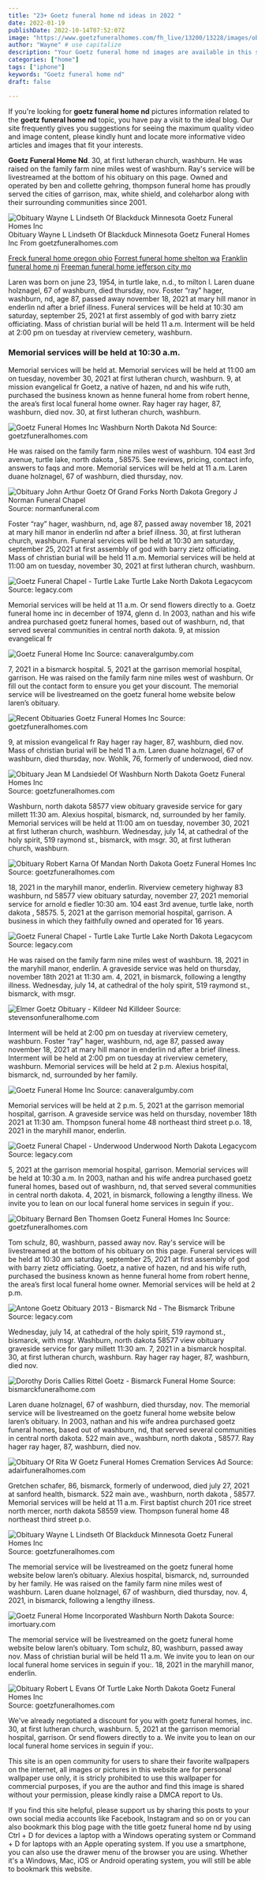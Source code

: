 ```yaml
---
title: "23+ Goetz funeral home nd ideas in 2022 "
date: 2022-01-19
publishDate: 2022-10-14T07:52:07Z
image: "https://www.goetzfuneralhomes.com/fh_live/13200/13228/images/obituaries/7544323_fbs.jpg"
author: "Wayne" # use capitalize
description: "Your Goetz funeral home nd images are available in this site. Goetz funeral home nd are a topic that is being searched for and liked by netizens now. You can Get the Goetz funeral home nd files here. Get all free photos."
categories: ["home"]
tags: ["iphone"]
keywords: "Goetz funeral home nd"
draft: false

---
```


If you're looking for **goetz funeral home nd** pictures information related to the **goetz funeral home nd** topic, you have pay a visit to the ideal  blog.  Our site frequently  gives you  suggestions  for seeing  the maximum  quality video and image  content, please kindly hunt and locate more informative video articles and images  that fit your interests.

**Goetz Funeral Home Nd**. 30, at first lutheran church, washburn. He was raised on the family farm nine miles west of washburn. Ray&#039;s service will be livestreamed at the bottom of his obituary on this page. Owned and operated by ben and collette gehring, thompson funeral home has proudly served the cities of garrison, max, white shield, and coleharbor along with their surrounding communities since 2001.

![Obituary Wayne L Lindseth Of Blackduck Minnesota Goetz Funeral Homes Inc](https://www.goetzfuneralhomes.com/fh_live/13200/13228/images/obituaries/7636193_fbs.jpg "Obituary Wayne L Lindseth Of Blackduck Minnesota Goetz Funeral Homes Inc")
Obituary Wayne L Lindseth Of Blackduck Minnesota Goetz Funeral Homes Inc From goetzfuneralhomes.com

[Freck funeral home oregon ohio](/freck-funeral-home-oregon-ohio/)
[Forrest funeral home shelton wa](/forrest-funeral-home-shelton-wa/)
[Franklin funeral home nj](/franklin-funeral-home-nj/)
[Freeman funeral home jefferson city mo](/freeman-funeral-home-jefferson-city-mo/)

Laren was born on june 23, 1954, in turtle lake, n.d., to milton l. Laren duane holznagel, 67 of washburn, died thursday, nov. Foster “ray” hager, washburn, nd, age 87, passed away november 18, 2021 at mary hill manor in enderlin nd after a brief illness. Funeral services will be held at 10:30 am saturday, september 25, 2021 at first assembly of god with barry zietz officiating. Mass of christian burial will be held 11 a.m. Interment will be held at 2:00 pm on tuesday at riverview cemetery, washburn.

### Memorial services will be held at 10:30 a.m.

Memorial services will be held at. Memorial services will be held at 11:00 am on tuesday, november 30, 2021 at first lutheran church, washburn. 9, at mission evangelical fr Goetz, a native of hazen, nd and his wife ruth, purchased the business known as henne funeral home from robert henne, the area’s first local funeral home owner. Ray hager ray hager, 87, washburn, died nov. 30, at first lutheran church, washburn.


![Goetz Funeral Homes Inc Washburn North Dakota Nd](https://www.goetzfuneralhomes.com/fh_live/13200/13228/images/premium/share_img.png?cb=0.345906404154 "Goetz Funeral Homes Inc Washburn North Dakota Nd")
Source: goetzfuneralhomes.com

He was raised on the family farm nine miles west of washburn. 104 east 3rd avenue, turtle lake, north dakota , 58575. See reviews, pricing, contact info, answers to faqs and more. Memorial services will be held at 11 a.m. Laren duane holznagel, 67 of washburn, died thursday, nov.

![Obituary John Arthur Goetz Of Grand Forks North Dakota Gregory J Norman Funeral Chapel](https://www.normanfuneral.com/fh_live/13100/13163/images/obituaries/7395352_fbs.jpg "Obituary John Arthur Goetz Of Grand Forks North Dakota Gregory J Norman Funeral Chapel")
Source: normanfuneral.com

Foster “ray” hager, washburn, nd, age 87, passed away november 18, 2021 at mary hill manor in enderlin nd after a brief illness. 30, at first lutheran church, washburn. Funeral services will be held at 10:30 am saturday, september 25, 2021 at first assembly of god with barry zietz officiating. Mass of christian burial will be held 11 a.m. Memorial services will be held at 11:00 am on tuesday, november 30, 2021 at first lutheran church, washburn.

![Goetz Funeral Chapel - Turtle Lake Turtle Lake North Dakota Legacycom](https://cache.legacy.net/legacy/images/cobrands/bismarcktribune/photos/SharonWeible_20210827.jpgx?v=0x0000000081f99b53&amp;option=3&amp;h=112&amp;w=112&amp;fc=ffffff "Goetz Funeral Chapel - Turtle Lake Turtle Lake North Dakota Legacycom")
Source: legacy.com

Memorial services will be held at 11 a.m. Or send flowers directly to a. Goetz funeral home inc in december of 1974, glenn d. In 2003, nathan and his wife andrea purchased goetz funeral homes, based out of washburn, nd, that served several communities in central north dakota. 9, at mission evangelical fr

![Goetz Funeral Home Inc](https://www.goetzfuneralhomes.com/fh_live/13200/13228/images/9_37656.jpg "Goetz Funeral Home Inc")
Source: canaveralgumby.com

7, 2021 in a bismarck hospital. 5, 2021 at the garrison memorial hospital, garrison. He was raised on the family farm nine miles west of washburn. Or fill out the contact form to ensure you get your discount. The memorial service will be livestreamed on the goetz funeral home website below laren’s obituary.

![Recent Obituaries Goetz Funeral Homes Inc](https://www.goetzfuneralhomes.com/fh_live/13200/13228/images/obituaries/7740425_fbs.jpg "Recent Obituaries Goetz Funeral Homes Inc")
Source: goetzfuneralhomes.com

9, at mission evangelical fr Ray hager ray hager, 87, washburn, died nov. Mass of christian burial will be held 11 a.m. Laren duane holznagel, 67 of washburn, died thursday, nov. Wohlk, 76, formerly of underwood, died nov.

![Obituary Jean M Landsiedel Of Washburn North Dakota Goetz Funeral Homes Inc](https://www.goetzfuneralhomes.com/fh_live/13200/13228/images/obituaries/7574510_fbs.jpg "Obituary Jean M Landsiedel Of Washburn North Dakota Goetz Funeral Homes Inc")
Source: goetzfuneralhomes.com

Washburn, north dakota 58577 view obituary graveside service for gary millett 11:30 am. Alexius hospital, bismarck, nd, surrounded by her family. Memorial services will be held at 11:00 am on tuesday, november 30, 2021 at first lutheran church, washburn. Wednesday, july 14, at cathedral of the holy spirit, 519 raymond st., bismarck, with msgr. 30, at first lutheran church, washburn.

![Obituary Robert Karna Of Mandan North Dakota Goetz Funeral Homes Inc](https://www.goetzfuneralhomes.com/fh_live/13200/13228/images/obituaries/7575554_fbs.jpg "Obituary Robert Karna Of Mandan North Dakota Goetz Funeral Homes Inc")
Source: goetzfuneralhomes.com

18, 2021 in the maryhill manor, enderlin. Riverview cemetery highway 83 washburn, nd 58577 view obituary saturday, november 27, 2021 memorial service for arnold e fiedler 10:30 am. 104 east 3rd avenue, turtle lake, north dakota , 58575. 5, 2021 at the garrison memorial hospital, garrison. A business in which they faithfully owned and operated for 16 years.

![Goetz Funeral Chapel - Turtle Lake Turtle Lake North Dakota Legacycom](https://cache.legacy.net/legacy/images/cobrands/bismarcktribune/photos/JaniceGeigle_20210706.jpgx?v=0x0000000080a65ba7&amp;option=3&amp;h=112&amp;w=112&amp;fc=ffffff "Goetz Funeral Chapel - Turtle Lake Turtle Lake North Dakota Legacycom")
Source: legacy.com

He was raised on the family farm nine miles west of washburn. 18, 2021 in the maryhill manor, enderlin. A graveside service was held on thursday, november 18th 2021 at 11:30 am. 4, 2021, in bismarck, following a lengthy illness. Wednesday, july 14, at cathedral of the holy spirit, 519 raymond st., bismarck, with msgr.

![Elmer Goetz Obituary - Kildeer Nd Killdeer](https://memorial-assets.frontrunnerpro.com/include/site_storage/359519/DeathRecordStub/4698677/converted/200x200-9046799.jpg "Elmer Goetz Obituary - Kildeer Nd Killdeer")
Source: stevensonfuneralhome.com

Interment will be held at 2:00 pm on tuesday at riverview cemetery, washburn. Foster “ray” hager, washburn, nd, age 87, passed away november 18, 2021 at mary hill manor in enderlin nd after a brief illness. Interment will be held at 2:00 pm on tuesday at riverview cemetery, washburn. Memorial services will be held at 2 p.m. Alexius hospital, bismarck, nd, surrounded by her family.

![Goetz Funeral Home Inc](https://www.wkbn.com/wp-content/uploads/sites/48/2020/12/francis-frank-goetz-salem-ohio-obit.jpg?w=1280 "Goetz Funeral Home Inc")
Source: canaveralgumby.com

Memorial services will be held at 2 p.m. 5, 2021 at the garrison memorial hospital, garrison. A graveside service was held on thursday, november 18th 2021 at 11:30 am. Thompson funeral home 48 northeast third street p.o. 18, 2021 in the maryhill manor, enderlin.

![Goetz Funeral Chapel - Underwood Underwood North Dakota Legacycom](https://www.legacy.com/funeral-homes/images/default_candle.jpg?v=0x0000000084be17bd&amp;option=3&amp;h=112&amp;w=112&amp;fc=ffffff "Goetz Funeral Chapel - Underwood Underwood North Dakota Legacycom")
Source: legacy.com

5, 2021 at the garrison memorial hospital, garrison. Memorial services will be held at 10:30 a.m. In 2003, nathan and his wife andrea purchased goetz funeral homes, based out of washburn, nd, that served several communities in central north dakota. 4, 2021, in bismarck, following a lengthy illness. We invite you to lean on our local funeral home services in seguin if you:.

![Obituary Bernard Ben Thomsen Goetz Funeral Homes Inc](https://www.goetzfuneralhomes.com/fh_live/13200/13228/images/obituaries/902226_fbs.jpg "Obituary Bernard Ben Thomsen Goetz Funeral Homes Inc")
Source: goetzfuneralhomes.com

Tom schulz, 80, washburn, passed away nov. Ray&#039;s service will be livestreamed at the bottom of his obituary on this page. Funeral services will be held at 10:30 am saturday, september 25, 2021 at first assembly of god with barry zietz officiating. Goetz, a native of hazen, nd and his wife ruth, purchased the business known as henne funeral home from robert henne, the area’s first local funeral home owner. Memorial services will be held at 2 p.m.

![Antone Goetz Obituary 2013 - Bismarck Nd - The Bismarck Tribune](https://cache.legacy.net/legacy/images/cobrands/bismarcktribune/photos/e8bc1d670a9fc707815da73a0c3314ef_20210317.jpgx?w=355&amp;h=479&amp;option=3 "Antone Goetz Obituary 2013 - Bismarck Nd - The Bismarck Tribune")
Source: legacy.com

Wednesday, july 14, at cathedral of the holy spirit, 519 raymond st., bismarck, with msgr. Washburn, north dakota 58577 view obituary graveside service for gary millett 11:30 am. 7, 2021 in a bismarck hospital. 30, at first lutheran church, washburn. Ray hager ray hager, 87, washburn, died nov.

![Dorothy Doris Callies Rittel Goetz - Bismarck Funeral Home](https://bismarckfuneralhome.com/wp-content/uploads/2021/04/CROPPED-DOROTHY-updated-206x300.jpg "Dorothy Doris Callies Rittel Goetz - Bismarck Funeral Home")
Source: bismarckfuneralhome.com

Laren duane holznagel, 67 of washburn, died thursday, nov. The memorial service will be livestreamed on the goetz funeral home website below laren’s obituary. In 2003, nathan and his wife andrea purchased goetz funeral homes, based out of washburn, nd, that served several communities in central north dakota. 522 main ave., washburn, north dakota , 58577. Ray hager ray hager, 87, washburn, died nov.

![Obituary Of Rita W Goetz Funeral Homes Cremation Services Ad](https://adairfuneralhomes.com/tribute-images/657500/Ultra/Rita-Goetz.jpg "Obituary Of Rita W Goetz Funeral Homes Cremation Services Ad")
Source: adairfuneralhomes.com

Gretchen schafer, 86, bismarck, formerly of underwood, died july 27, 2021 at sanford health, bismarck. 522 main ave., washburn, north dakota , 58577. Memorial services will be held at 11 a.m. First baptist church 201 rice street north mercer, north dakota 58559 view. Thompson funeral home 48 northeast third street p.o.

![Obituary Wayne L Lindseth Of Blackduck Minnesota Goetz Funeral Homes Inc](https://www.goetzfuneralhomes.com/fh_live/13200/13228/images/obituaries/7636193_fbs.jpg "Obituary Wayne L Lindseth Of Blackduck Minnesota Goetz Funeral Homes Inc")
Source: goetzfuneralhomes.com

The memorial service will be livestreamed on the goetz funeral home website below laren’s obituary. Alexius hospital, bismarck, nd, surrounded by her family. He was raised on the family farm nine miles west of washburn. Laren duane holznagel, 67 of washburn, died thursday, nov. 4, 2021, in bismarck, following a lengthy illness.

![Goetz Funeral Home Incorporated Washburn North Dakota](https://www.imortuary.com/images/ph-images/22.jpg "Goetz Funeral Home Incorporated Washburn North Dakota")
Source: imortuary.com

The memorial service will be livestreamed on the goetz funeral home website below laren’s obituary. Tom schulz, 80, washburn, passed away nov. Mass of christian burial will be held 11 a.m. We invite you to lean on our local funeral home services in seguin if you:. 18, 2021 in the maryhill manor, enderlin.

![Obituary Robert L Evans Of Turtle Lake North Dakota Goetz Funeral Homes Inc](https://www.goetzfuneralhomes.com/fh_live/13200/13228/images/obituaries/7544323_fbs.jpg "Obituary Robert L Evans Of Turtle Lake North Dakota Goetz Funeral Homes Inc")
Source: goetzfuneralhomes.com

We&#039;ve already negotiated a discount for you with goetz funeral homes, inc. 30, at first lutheran church, washburn. 5, 2021 at the garrison memorial hospital, garrison. Or send flowers directly to a. We invite you to lean on our local funeral home services in seguin if you:.

This site is an open community for users to share their favorite wallpapers on the internet, all images or pictures in this website are for personal wallpaper use only, it is stricly prohibited to use this wallpaper for commercial purposes, if you are the author and find this image is shared without your permission, please kindly raise a DMCA report to Us.

If you find this site helpful, please support us by sharing this posts to your own social media accounts like Facebook, Instagram and so on or you can also bookmark this blog page with the title goetz funeral home nd by using Ctrl + D for devices a laptop with a Windows operating system or Command + D for laptops with an Apple operating system. If you use a smartphone, you can also use the drawer menu of the browser you are using. Whether it's a Windows, Mac, iOS or Android operating system, you will still be able to bookmark this website.
